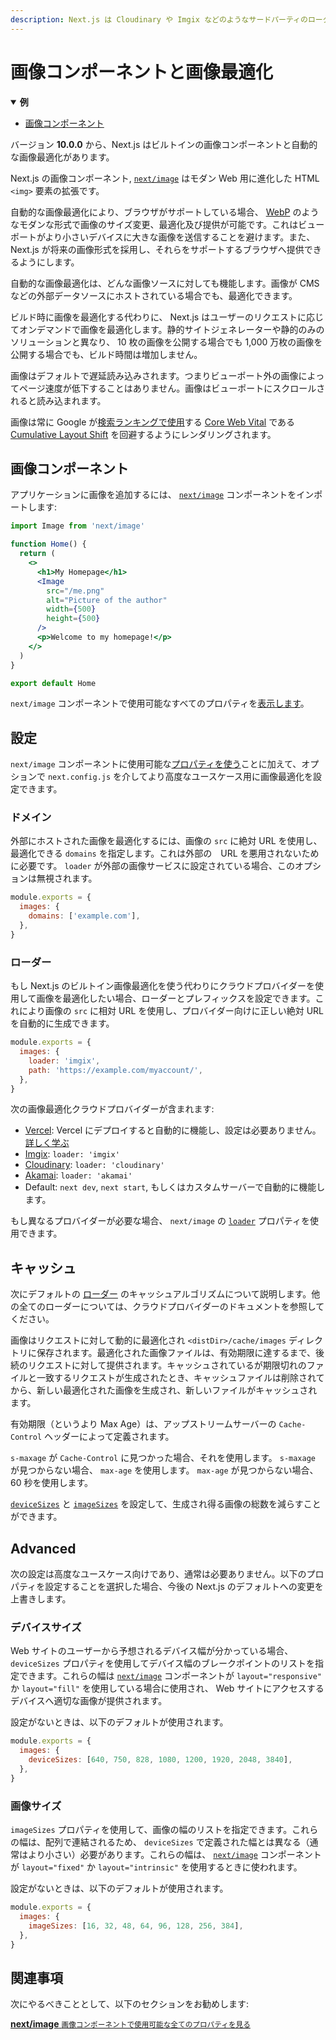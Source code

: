 ```yaml
---
description: Next.js は Cloudinary や Imgix などのようなサードパーティのローダーと同様に、画像最適化をビルトインでサポートしています。ここではそれについて詳しく学びましょう。
---
```


# 画像コンポーネントと画像最適化

<details open>
  <summary><b>例</b></summary>
  <ul>
    <li><a href="https://github.com/vercel/next.js/tree/canary/examples/image-component">画像コンポーネント</a></li>
  </ul>
</details>

バージョン **10.0.0** から、Next.js はビルトインの画像コンポーネントと自動的な画像最適化があります。

Next.js の画像コンポーネント, [`next/image`](/docs/api-reference/next/image.md) はモダン Web 用に進化した HTML `<img>` 要素の拡張です。

自動的な画像最適化により、ブラウザがサポートしている場合、 [WebP](https://developer.mozilla.org/en-US/docs/Web/Media/Formats/Image_types) のようなモダンな形式で画像のサイズ変更、最適化及び提供が可能です。これはビューポートがより小さいデバイスに大きな画像を送信することを避けます。また、 Next.js が将来の画像形式を採用し、それらをサポートするブラウザへ提供できるようにします。

自動的な画像最適化は、どんな画像ソースに対しても機能します。画像が CMS などの外部データソースにホストされている場合でも、最適化できます。

ビルド時に画像を最適化する代わりに、 Next.js はユーザーのリクエストに応じてオンデマンドで画像を最適化します。静的サイトジェネレーターや静的のみのソリューションと異なり、 10 枚の画像を公開する場合でも 1,000 万枚の画像を公開する場合でも、ビルド時間は増加しません。

画像はデフォルトで遅延読み込みされます。つまりビューポート外の画像によってページ速度が低下することはありません。画像はビューポートにスクロールされると読み込まれます。

画像は常に Google が[検索ランキングで使用](https://webmasters.googleblog.com/2020/05/evaluating-page-experience.html)する [Core Web Vital](https://web.dev/vitals/) である [Cumulative Layout Shift](https://web.dev/cls/) を回避するようにレンダリングされます。

## 画像コンポーネント

アプリケーションに画像を追加するには、 [`next/image`](/docs/api-reference/next/image.md) コンポーネントをインポートします:

```jsx
import Image from 'next/image'

function Home() {
  return (
    <>
      <h1>My Homepage</h1>
      <Image
        src="/me.png"
        alt="Picture of the author"
        width={500}
        height={500}
      />
      <p>Welcome to my homepage!</p>
    </>
  )
}

export default Home
```

`next/image` コンポーネントで使用可能なすべてのプロパティを[表示します](/docs/api-reference/next/image.md)。

## 設定

`next/image` コンポーネントに使用可能な[プロパティを使う](/docs/api-reference/next/image.md)ことに加えて、オプションで `next.config.js` を介してより高度なユースケース用に画像最適化を設定できます。

### ドメイン

外部にホストされた画像を最適化するには、画像の `src` に絶対 URL を使用し、最適化できる `domains` を指定します。これは外部の　URL を悪用されないために必要です。 `loader` が外部の画像サービスに設定されている場合、このオプションは無視されます。

```js
module.exports = {
  images: {
    domains: ['example.com'],
  },
}
```

### ローダー

もし Next.js のビルトイン画像最適化を使う代わりにクラウドプロバイダーを使用して画像を最適化したい場合、ローダーとプレフィックスを設定できます。これにより画像の `src` に相対 URL を使用し、プロバイダー向けに正しい絶対 URL を自動的に生成できます。

```js
module.exports = {
  images: {
    loader: 'imgix',
    path: 'https://example.com/myaccount/',
  },
}
```

次の画像最適化クラウドプロバイダーが含まれます:

- [Vercel](https://vercel.com): Vercel にデプロイすると自動的に機能し、設定は必要ありません。[詳しく学ぶ](https://vercel.com/docs/next.js/image-optimization)
- [Imgix](https://www.imgix.com): `loader: 'imgix'`
- [Cloudinary](https://cloudinary.com): `loader: 'cloudinary'`
- [Akamai](https://www.akamai.com): `loader: 'akamai'`
- Default: `next dev`, `next start`, もしくはカスタムサーバーで自動的に機能します。

もし異なるプロバイダーが必要な場合、 `next/image` の [`loader`](/docs/api-reference/next/image.md#loader) プロパティを使用できます。

## キャッシュ

次にデフォルトの [ローダー](#loader) のキャッシュアルゴリズムについて説明します。他の全てのローダーについては、クラウドプロバイダーのドキュメントを参照してください。

画像はリクエストに対して動的に最適化され `<distDir>/cache/images`  ディレクトリに保存されます。最適化された画像ファイルは、有効期限に達するまで、後続のリクエストに対して提供されます。キャッシュされているが期限切れのファイルと一致するリクエストが生成されたとき、キャッシュファイルは削除されてから、新しい最適化された画像を生成され、新しいファイルがキャッシュされます。

有効期限（というより Max Age）は、アップストリームサーバーの `Cache-Control` ヘッダーによって定義されます。

`s-maxage` が `Cache-Control` に見つかった場合、それを使用します。 `s-maxage` が見つからない場合、 `max-age` を使用します。 `max-age` が見つからない場合、 60 秒を使用します。

[`deviceSizes`](#device-sizes) と [`imageSizes`](#device-sizes) を設定して、生成され得る画像の総数を減らすことができます。

## Advanced

次の設定は高度なユースケース向けであり、通常は必要ありません。以下のプロパティを設定することを選択した場合、今後の Next.js のデフォルトへの変更を上書きします。

### デバイスサイズ

Web サイトのユーザーから予想されるデバイス幅が分かっている場合、 `deviceSizes` プロパティを使用してデバイス幅のブレークポイントのリストを指定できます。これらの幅は [`next/image`](/docs/api-reference/next/image.md) コンポーネントが `layout="responsive"` か `layout="fill"` を使用している場合に使用され、 Web サイトにアクセスするデバイスへ適切な画像が提供されます。

設定がないときは、以下のデフォルトが使用されます。

```js
module.exports = {
  images: {
    deviceSizes: [640, 750, 828, 1080, 1200, 1920, 2048, 3840],
  },
}
```

### 画像サイズ

`imageSizes` プロパティを使用して、画像の幅のリストを指定できます。これらの幅は、配列で連結されるため、 `deviceSizes` で定義された幅とは異なる（通常はより小さい）必要があります。これらの幅は、 [`next/image`](/docs/api-reference/next/image.md) コンポーネントが `layout="fixed"` か `layout="intrinsic"` を使用するときに使われます。

設定がないときは、以下のデフォルトが使用されます。

```js
module.exports = {
  images: {
    imageSizes: [16, 32, 48, 64, 96, 128, 256, 384],
  },
}
```

## 関連事項

次にやるべきこととして、以下のセクションをお勧めします:

<div class="card">
  <a href="/docs/api-reference/next/image.md">
    <b>next/image</b>
    <small>画像コンポーネントで使用可能な全てのプロパティを見る</small>
  </a>
</div>
